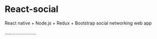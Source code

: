 # React-social
React native + Node.js + Redux + Bootstrap social networking web app

.........................

